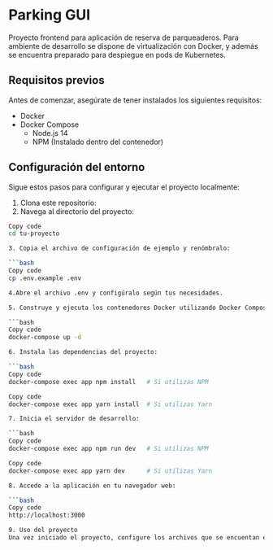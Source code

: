 # Parking GUI

Proyecto frontend para aplicación de reserva de parqueaderos. Para ambiente de desarrollo se dispone de virtualización con Docker, y además se encuentra preparado para despiegue en pods de Kubernetes.

## Requisitos previos

Antes de comenzar, asegúrate de tener instalados los siguientes requisitos:

- Docker
- Docker Compose
  - Node.js 14
  - NPM (Instalado dentro del contenedor)

## Configuración del entorno

Sigue estos pasos para configurar y ejecutar el proyecto localmente:

1. Clona este repositorio:
2. Navega al directorio del proyecto:
  ```bash
  Copy code
  cd tu-proyecto
  
3. Copia el archivo de configuración de ejemplo y renómbralo:

  ```bash
  Copy code
  cp .env.example .env
 
4.Abre el archivo .env y configúralo según tus necesidades.

5. Construye y ejecuta los contenedores Docker utilizando Docker Compose:

  ```bash
  Copy code
  docker-compose up -d

6. Instala las dependencias del proyecto:

  ```bash
  Copy code
  docker-compose exec app npm install   # Si utilizas NPM

  Copy code
  docker-compose exec app yarn install  # Si utilizas Yarn

7. Inicia el servidor de desarrollo:

  ```bash
  Copy code
  docker-compose exec app npm run dev   # Si utilizas NPM
  
  Copy code
  docker-compose exec app yarn dev      # Si utilizas Yarn

8. Accede a la aplicación en tu navegador web:

  ```bash
  Copy code
  http://localhost:3000
  
9. Uso del proyecto
  Una vez iniciado el proyecto, configure los archivos que se encuentan en la carpeta app dentro de un IDE, cada vez que se van aplicando cambios sobre los archivos del proyecto, la interfaz gráfica se irá actualizando automáticamente-
